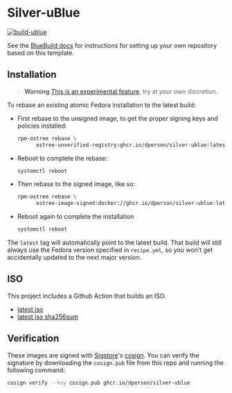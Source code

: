 # Silver-uBlue

[![build-ublue][1]][2]

See the [BlueBuild docs](https://blue-build.org/how-to/setup/) for instructions
for setting up your own repository based on this template.

## Installation

> **Warning**
> [This is an experimental feature][3], try at your own discretion.

To rebase an existing atomic Fedora installation to the latest build:

- First rebase to the unsigned image, to get the proper signing keys and
policies installed:
  ```bash
  rpm-ostree rebase \
        ostree-unverified-registry:ghcr.io/dperson/silver-ublue:latest
  ```
- Reboot to complete the rebase:
  ```bash
  systemctl reboot
  ```
- Then rebase to the signed image, like so:
  ```bash
  rpm-ostree rebase \
        ostree-image-signed:docker://ghcr.io/dperson/silver-ublue:latest
  ```
- Reboot again to complete the installation
  ```bash
  systemctl reboot
  ```

The `latest` tag will automatically point to the latest build. That build will
still always use the Fedora version specified in `recipe.yml`, so you won't get
accidentally updated to the next major version.

## ISO

This project includes a Github Action that builds an ISO.
* [latest iso][4]
* [latest iso sha256sum][5]

## Verification

These images are signed with [Sigstore](https://www.sigstore.dev/)'s
[cosign](https://github.com/sigstore/cosign). You can verify the signature by
downloading the `cosign.pub` file from this repo and running the following
command:

```bash
cosign verify --key cosign.pub ghcr.io/dperson/silver-ublue
```

[1]: https://github.com/dperson/silver-ublue/actions/workflows/build.yml/badge.svg
[2]: https://github.com/dperson/silver-ublue/actions/workflows/build.yml
[3]: https://www.fedoraproject.org/wiki/Changes/OstreeNativeContainerStable
[4]: https://pub-3e297cc6eba24590a47d52faa734b43e.r2.dev/silver-ublue-latest.iso
[5]: https://pub-3e297cc6eba24590a47d52faa734b43e.r2.dev/silver-ublue-latest.iso.sha256sum